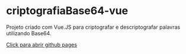 # criptografiaBase64-vue
Projeto criado com Vue.JS para criptografar e descriptografar palavras utilizando Base64.

[Click para abrir github pages](https://italo889.github.io/criptografiaBase64-vue/)
